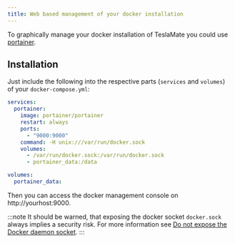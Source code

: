 ```yaml
---
title: Web based management of your docker installation
---
```


To graphically manage your docker installation of TeslaMate you could use [portainer](https://www.portainer.io).

## Installation

Just include the following into the respective parts (`services` and `volumes`) of your `docker-compose.yml`:

```yml docker-compose.yml
services:
  portainer:
    image: portainer/portainer
    restart: always
    ports:
      - "9000:9000"
    command: -H unix:///var/run/docker.sock
    volumes:
      - /var/run/docker.sock:/var/run/docker.sock
      - portainer_data:/data

volumes:
  portainer_data:
```

Then you can access the docker management console on http://yourhost:9000.

:::note
It should be warned, that exposing the docker socket `docker.sock` always implies a security risk. For more information see [Do not expose the Docker daemon socket](https://cheatsheetseries.owasp.org/cheatsheets/Docker_Security_Cheat_Sheet.html#rule-1---do-not-expose-the-docker-daemon-socket-even-to-the-containers).
:::
